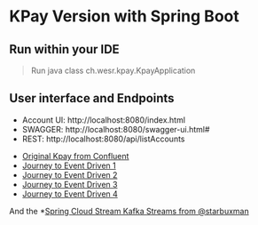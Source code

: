# KPay Version with Spring Boot

## Run within your IDE

> Run java class  ch.wesr.kpay.KpayApplication 

 ## User interface and Endpoints
 - Account UI: http://localhost:8080/index.html
 - SWAGGER: http://localhost:8080/swagger-ui.html# 
 - REST: http://localhost:8080/api/listAccounts


* [Original Kpay from Confluent](https://github.com/confluentinc/demo-scene/tree/master/scalable-payment-processing)
* [Journey to Event Driven 1](https://www.confluent.io/blog/journey-to-event-driven-part-1-why-event-first-thinking-changes-everything)
* [Journey to Event Driven 2](https://www.confluent.io/blog/journey-to-event-driven-part-2-programming-models-event-driven-architecture)
* [Journey to Event Driven 3](https://www.confluent.io/blog/journey-to-event-driven-part-3-affinity-between-events-streams-serverless)
* [Journey to Event Driven 4](https://www.confluent.io/blog/journey-to-event-driven-part-4-four-pillars-of-event-streaming-microservices)

And the 
*[Spring Cloud Stream Kafka Streams from @starbuxman](https://www.youtube.com/watch?v=YPDzcmqwCNo)
